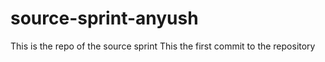 # source-sprint-anyush
This is the repo of the source sprint
This the first commit to the repository

